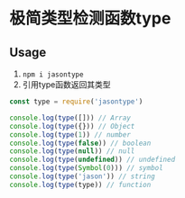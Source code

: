 # 极简类型检测函数type

## Usage
1. `npm i jasontype`
2. 引用type函数返回其类型
```javascript
const type = require('jasontype')

console.log(type([])) // Array
console.log(type({})) // Object
console.log(type(1)) // number
console.log(type(false)) // boolean
console.log(type(null)) // null
console.log(type(undefined)) // undefined
console.log(type(Symbol(0))) // symbol
console.log(type('jason')) // string
console.log(type(type)) // function
```
